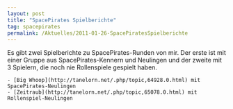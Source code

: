 ```yaml
---
layout: post
title: "SpacePirates Spielberichte"
tag: spacepirates
permalink: /Aktuelles/2011-01-26-SpacePiratesSpielberichte
---
```



Es gibt zwei Spielberichte zu SpacePirates-Runden von mir. Der erste ist mit einer Gruppe aus SpacePirates-Kennern und Neulingen und der zweite mit 3 Spielern, die noch nie Rollenspiele gespielt haben.

	- [Big Whoop](http://tanelorn.net/.php/topic,64928.0.html) mit SpacePirates-Neulingen
	- [Zeitraub](http://tanelorn.net/.php/topic,65078.0.html) mit Rollenspiel-Neulingen



